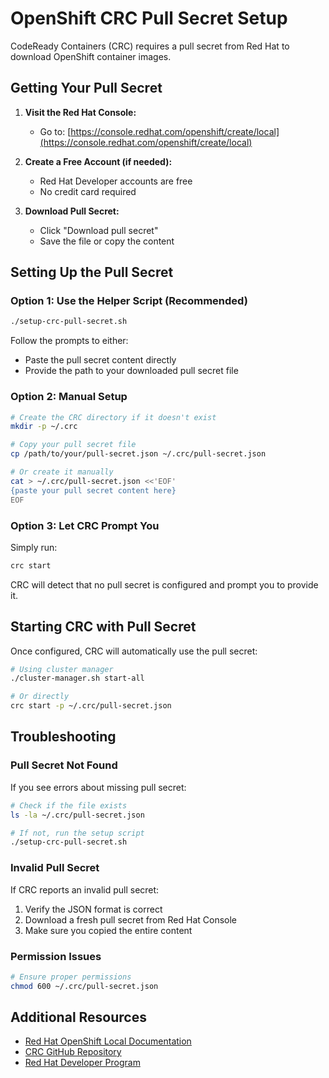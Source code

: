 # OpenShift CRC Pull Secret Setup

CodeReady Containers (CRC) requires a pull secret from Red Hat to download OpenShift container images.

## Getting Your Pull Secret

1. **Visit the Red Hat Console:**
   - Go to: [https://console.redhat.com/openshift/create/local](https://console.redhat.com/openshift/create/local)

2. **Create a Free Account (if needed):**
   - Red Hat Developer accounts are free
   - No credit card required

3. **Download Pull Secret:**
   - Click "Download pull secret"
   - Save the file or copy the content

## Setting Up the Pull Secret

### Option 1: Use the Helper Script (Recommended)

```bash
./setup-crc-pull-secret.sh
```

Follow the prompts to either:
- Paste the pull secret content directly
- Provide the path to your downloaded pull secret file

### Option 2: Manual Setup

```bash
# Create the CRC directory if it doesn't exist
mkdir -p ~/.crc

# Copy your pull secret file
cp /path/to/your/pull-secret.json ~/.crc/pull-secret.json

# Or create it manually
cat > ~/.crc/pull-secret.json <<'EOF'
{paste your pull secret content here}
EOF
```

### Option 3: Let CRC Prompt You

Simply run:
```bash
crc start
```

CRC will detect that no pull secret is configured and prompt you to provide it.

## Starting CRC with Pull Secret

Once configured, CRC will automatically use the pull secret:

```bash
# Using cluster manager
./cluster-manager.sh start-all

# Or directly
crc start -p ~/.crc/pull-secret.json
```

## Troubleshooting

### Pull Secret Not Found

If you see errors about missing pull secret:

```bash
# Check if the file exists
ls -la ~/.crc/pull-secret.json

# If not, run the setup script
./setup-crc-pull-secret.sh
```

### Invalid Pull Secret

If CRC reports an invalid pull secret:

1. Verify the JSON format is correct
2. Download a fresh pull secret from Red Hat Console
3. Make sure you copied the entire content

### Permission Issues

```bash
# Ensure proper permissions
chmod 600 ~/.crc/pull-secret.json
```

## Additional Resources

- [Red Hat OpenShift Local Documentation](https://access.redhat.com/documentation/en-us/red_hat_openshift_local/)
- [CRC GitHub Repository](https://github.com/crc-org/crc)
- [Red Hat Developer Program](https://developers.redhat.com/)
